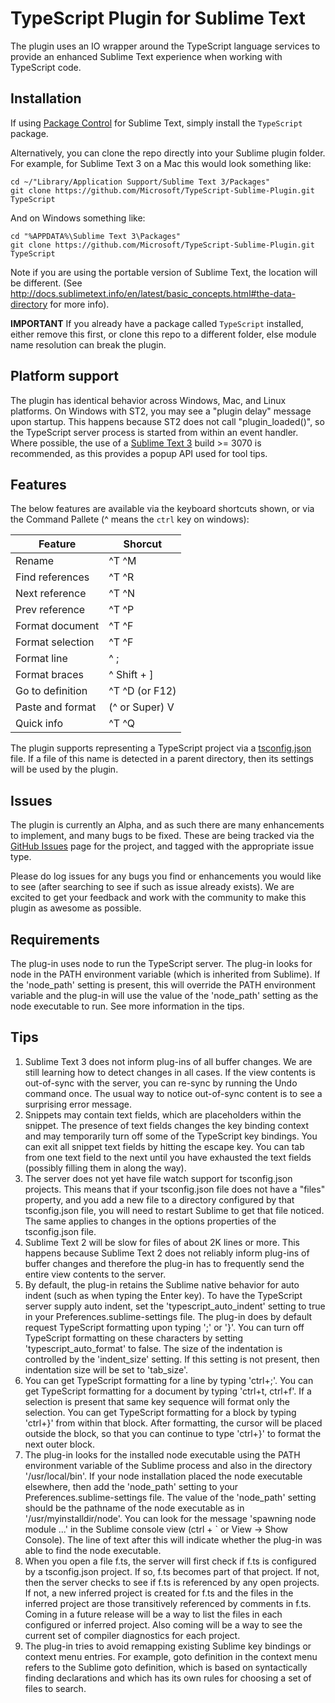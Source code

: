 TypeScript Plugin for Sublime Text
==================================

The plugin uses an IO wrapper around the TypeScript language services to provide
an enhanced Sublime Text experience when working with TypeScript code.

Installation
------------
If using [Package Control](https://packagecontrol.io/) for Sublime Text, simply 
install the `TypeScript` package.

Alternatively, you can clone the repo directly into
your Sublime plugin folder.  For example, for Sublime Text 3 on a Mac this would 
look something like:

```
cd ~/"Library/Application Support/Sublime Text 3/Packages"
git clone https://github.com/Microsoft/TypeScript-Sublime-Plugin.git TypeScript
```

And on Windows something like:

```
cd "%APPDATA%\Sublime Text 3\Packages"
git clone https://github.com/Microsoft/TypeScript-Sublime-Plugin.git TypeScript
```

Note if you are using the portable version of Sublime Text, the location will be
different.  (See http://docs.sublimetext.info/en/latest/basic_concepts.html#the-data-directory
for more info).

**IMPORTANT** If you already have a package called `TypeScript` installed, either remove this first, or clone this repo to a different folder, else module name resolution can break the plugin.

Platform support
----------------
The plugin has identical behavior across Windows, Mac, and Linux
platforms.  On Windows with ST2, you may see a "plugin delay" message
upon startup.  This happens because ST2 does not call "plugin_loaded()",
so the TypeScript server process is started from within an event handler.
Where possible, the use of a [Sublime Text 3](http://www.sublimetext.com/3) 
build >= 3070 is recommended, as this provides a popup API used for tool tips.

Features
--------
The below features are available via the keyboard shortcuts shown, or via the 
Command Pallete (^ means the `ctrl` key on windows):

|Feature           | Shorcut       |
|------------------|---------------|
|Rename            | ^T ^M         |
|Find references   | ^T ^R         |
|Next reference    | ^T ^N         |
|Prev reference    | ^T ^P         |
|Format document   | ^T ^F         |
|Format selection  | ^T ^F         |
|Format line       | ^ ;           |
|Format braces     | ^ Shift + ]   |
|Go to definition  | ^T ^D (or F12)|
|Paste and format  | (^ or Super) V|
|Quick info        | ^T ^Q         |

The plugin supports representing a TypeScript project via a 
[tsconfig.json](https://github.com/Microsoft/TypeScript/pull/1692) file. If a 
file of this name is detected in a parent directory, then its settings will be 
used by the plugin.

Issues
-------
The plugin is currently an Alpha, and as such there are many enhancements to 
implement, and many bugs to be fixed.  These are being tracked via the 
[GitHub Issues](https://github.com/Microsoft/TypeScript-Sublime-Plugin/issues) 
page for the project, and tagged with the appropriate issue type.

Please do log issues for any bugs you find or enhancements you would like to see 
(after searching to see if such as issue already exists).  We are excited to 
get your feedback and work with the community to make this plugin as awesome as 
possible.

Requirements
--------------

The plug-in uses node to run the TypeScript server.  The plug-in looks
for node in the PATH environment variable (which is inherited from
Sublime).  If the 'node\_path' setting is present, this will override
the PATH environment variable and the plug-in will use the value of
the 'node\_path' setting as the node executable to run.  See more
information in the tips.

Tips
----
1. Sublime Text 3 does not inform plug-ins of all buffer changes.  We
   are still learning how to detect changes in all cases.  If the view
   contents is out-of-sync with the server, you can re-sync by running
   the Undo command once.  The usual way to notice out-of-sync content
   is to see a surprising error message.
2. Snippets may contain text fields, which are placeholders within the
   snippet. The presence of text fields changes the key binding
   context and may temporarily turn off some of the TypeScript key
   bindings.  You can exit all snippet text fields by hitting the
   escape key.  You can tab from one text field to the next until you
   have exhausted the text fields (possibly filling them in along the way).
3. The server does not yet have file watch support for tsconfig.json
   projects.  This means that if your tsconfig.json file does not have
   a "files" property, and you add a new file to a directory
   configured by that tsconfig.json file, you will need to restart
   Sublime to get that file noticed.  The same applies to changes in
   the options properties of the tsconfig.json file.
4. Sublime Text 2 will be slow for files of about 2K lines or more.
   This happens because Sublime Text 2 does not reliably inform
   plug-ins of buffer changes and therefore the plug-in has to
   frequently send the entire view contents to the server.
5. By default, the plug-in retains the Sublime native behavior for
   auto indent (such as when typing the Enter key).  To have the
   TypeScript server supply auto indent, set the
   'typescript\_auto\_indent' setting to true in your
   Preferences.sublime-settings file.  The plug-in does by default
   request TypeScript formatting upon typing ';' or '}'.  You can turn
   off TypeScript formatting on these characters by setting
   'typescript\_auto\_format' to false.  The size of the indentation
   is controlled by the 'indent\_size' setting.  If this setting is
   not present, then indentation size will be set to 'tab\_size'.
6. You can get TypeScript formatting for a line by typing 'ctrl+;'.
   You can get TypeScript formatting for a document by typing 'ctrl+t,
   ctrl+f'.  If a selection is present that same key sequence will
   format only the selection.  You can get TypeScript formatting for a
   block by typing 'ctrl+}' from within that block.  After formatting,
   the cursor will be placed outside the block, so that you can
   continue to type 'ctrl+}' to format the next outer block.
7. The plug-in looks for the installed node executable using the PATH
   environment variable of the Sublime process and also in the
   directory '/usr/local/bin'.  If your node installation placed the
   node executable elsewhere, then add the 'node\_path' setting to
   your Preferences.sublime-settings file.  The value of the
   'node\_path' setting should be the pathname of the node executable
   as in '/usr/myinstalldir/node'.  You can look for the message
   'spawning node module ...' in the Sublime console view (ctrl + ` or
   View -> Show Console).  The line of text after this will indicate
   whether the plug-in was able to find the node executable.
8. When you open a file f.ts, the server will first check if f.ts is
   configured by a tsconfig.json project.  If so, f.ts becomes part of
   that project.  If not, then the server checks to see if f.ts is
   referenced by any open projects.  If not, a new inferred project is
   created for f.ts and the files in the inferred project are those
   transitively referenced by comments in f.ts.  Coming in a future
   release will be a way to list the files in each configured or
   inferred project.  Also coming will be a way to see the current set
   of compiler diagnostics for each project.
9. The plug-in tries to avoid remapping existing Sublime key bindings
   or context menu entries.  For example, goto definition in the
   context menu refers to the Sublime goto definition, which is based
   on syntactically finding declarations and which has its own rules
   for choosing a set of files to search.
